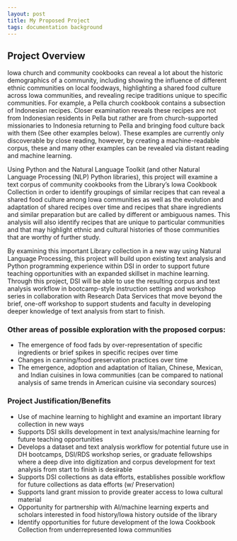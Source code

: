 ```yaml
---
layout: post
title: My Proposed Project
tags: documentation background
---
```




## Project Overview

Iowa church and community cookbooks can reveal a lot about the historic demographics of a community, including showing the influence of different ethnic communities on local foodways, highlighting a shared food culture across Iowa communities, and revealing recipe traditions unique to specific communities. For example, a Pella church cookbook contains a subsection of Indonesian recipes. Closer examination reveals these recipes are not from Indonesian residents in Pella but rather are from church-supported missionaries to Indonesia returning to Pella and bringing food culture back with them (See other examples below). These examples are currently only discoverable by close reading, however, by creating a machine-readable corpus, these and many other examples can be revealed via distant reading and machine learning.

Using Python and the Natural Language Toolkit (and other Natural Language Processing (NLP) Python libraries), this project will examine a text corpus of community cookbooks from the Library’s Iowa Cookbook Collection in order to identify groupings of similar recipes that can reveal a shared food culture among Iowa communities as well as the evolution and adaptation of shared recipes over time and recipes that share ingredients and similar preparation but are called by different or ambiguous names. This analysis will also identify recipes that are unique to particular communities and that may highlight ethnic and cultural histories of those communities that are worthy of further study. 

By examining this important Library collection in a new way using Natural Language Processing, this project will build upon existing text analysis and Python programming experience within DSI in order to support future teaching opportunities with an expanded skillset in machine learning. Through this project, DSI will be able to use the resulting corpus and text analysis workflow in bootcamp-style instruction settings and workshop series in collaboration with Research Data Services that move beyond the brief, one-off workshop to support students and faculty in developing deeper knowledge of text analysis from start to finish. 


### Other areas of possible exploration with the proposed corpus:

* The emergence of food fads by over-representation of specific ingredients or brief spikes in specific recipes over time
* Changes in canning/food preservation practices over time
* The emergence, adoption and adaptation of Italian, Chinese, Mexican, and Indian cuisines in Iowa communities (can be compared to national analysis of same trends in American cuisine via secondary sources)


### Project Justification/Benefits

* Use of machine learning to highlight and examine an important library collection in new ways
* Supports DSI skills development in text analysis/machine learning for future teaching opportunities
* Develops a dataset and text analysis workflow for potential future use in DH bootcamps, DSI/RDS workshop series, or graduate fellowships where a deep dive into digitization and corpus development for text analysis from start to finish is desirable 
* Supports DSI collections as data efforts, establishes possible workflow for future collections as data efforts (w/ Preservation)
* Supports land grant mission to provide greater access to Iowa cultural material
* Opportunity for partnership with AI/machine learning experts and scholars interested in food history/Iowa history outside of the library
* Identify opportunities for future development of the Iowa Cookbook Collection from underrepresented Iowa communities
